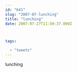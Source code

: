 ```yaml
---
id: "641"
slug: "2007-07-lunching"
title: "lunching"
date: 2007-07-27T11:50:37.000Z



tags:

  - "tweets"
---
```

<div class="sqs-html-content">
  <p>lunching</p>
</div>
